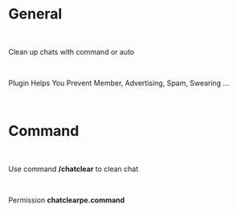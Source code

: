 # General

<br>

Clean up chats with command or auto

<br>

Plugin Helps You Prevent Member, Advertising, Spam, Swearing ...

<br>

# Command

<br>

Use command **/chatclear** to clean chat

<br>

Permission **chatclearpe.command**
